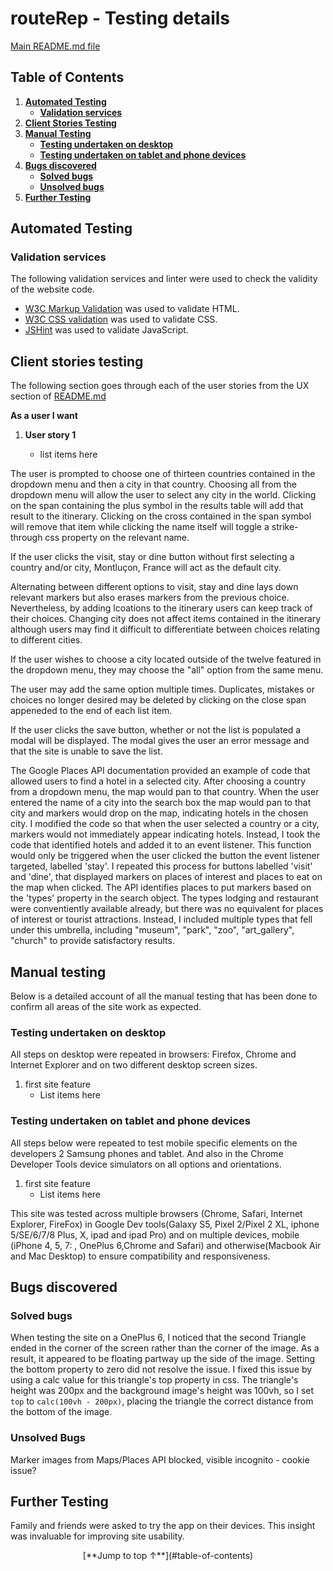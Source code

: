 # routeRep - Testing details

[Main README.md file](README.md)

## Table of Contents

1. [**Automated Testing**](#automated-testing)
    - [**Validation services**](#validation-services)
2. [**Client Stories Testing**](#client-stories-testing)
3. [**Manual Testing**](#manual-testing)
    - [**Testing undertaken on desktop**](#testing-undertaken-on-desktop)
    - [**Testing undertaken on tablet and phone devices**](#testing-undertaken-on-tablet-and-phone-devices)
4. [**Bugs discovered**](#bugs-discovered)
    - [**Solved bugs**](#solved-bugs)
    - [**Unsolved bugs**](#unsolved-bugs)
5. [**Further Testing**](#further-testing)

## Automated Testing

### Validation services
The following validation services and linter were used to check the validity of the website code.
- [W3C Markup Validation]( https://validator.w3.org/) was used to validate HTML.
- [W3C CSS validation](https://jigsaw.w3.org/css-validator/) was used to validate CSS.
- [JSHint](https://jshint.com/) was used to validate JavaScript.


## Client stories testing

The following section goes through each of the user stories from the UX section of [README.md](README.md)

**As a user I want**

1. **User story 1**

    - list items here
 

The user is prompted to choose one of thirteen countries contained in the dropdown menu and then a city in that country. Choosing all from the dropdown menu will allow the user to select any city in the world. 
Clicking on the span containing the plus symbol in the results table will add that result to the itinerary. Clicking on the cross contained in the span symbol will remove that item while clicking the name itself will toggle a strike-through css property on the relevant name.

If the user clicks the visit, stay or dine button without first selecting a country and/or city, Montluçon, France will act as the default city.

Alternating between different options to visit, stay and dine lays down relevant markers but also erases markers from the previous choice. Nevertheless, by adding lcoations to the itinerary users can keep track of their choices.
Changing city does not affect items contained in the itinerary although users may find it difficult to differentiate between choices relating to different cities. 

If the user wishes to choose a city located outside of the twelve featured in the dropdown menu, they may choose the "all" option from the same menu.

The user may add the same option multiple times. Duplicates, mistakes or choices no longer desired may be deleted by clicking on the close span appeneded to the end of each list item.

If the user clicks the save button, whether or not the list is populated a modal will be displayed. The modal gives the user an error message and that the site is unable to save the list.

The Google Places API documentation provided an example of code that allowed users to find a hotel in a selected city. After choosing a country from a dropdown menu, the map would pan to that country. When the user entered the name of a city into the search box the map would pan to that city and markers would drop on the map, indicating hotels in the chosen city.
I modified the code so that when the user selected a country or a city, markers would not immediately appear indicating hotels. Instead, I took the code that identified hotels and added it to an event listener. This function would only be triggered when the user clicked the button the event listener targeted, labelled 'stay'. I repeated this process for buttons labelled 'visit' and 'dine', that
displayed markers on places of interest and places to eat on the map when clicked. The API identifies places to put markers based on the 'types' property in the search object. The types lodging and restaurant were conventiently available already, but there was no equivalent for places of interest or tourist attractions. Instead, I included multiple types that fell under this umbrella, including 
"museum", "park", "zoo", "art_gallery", "church" to provide satisfactory results.


## Manual testing
Below is a detailed account of all the manual testing that has been done to confirm all areas of the site work as expected. 

### Testing undertaken on desktop

All steps on desktop were repeated in browsers: Firefox, Chrome and Internet Explorer and on two different desktop screen sizes.

1. first site feature
    - List items here

### Testing undertaken on tablet and phone devices
All steps below were repeated to test mobile specific elements on the developers 2 Samsung phones and tablet. 
And also in the Chrome Developer Tools device simulators on all options and orientations.

1. first site feature
    - List items here

This site was tested across multiple browsers (Chrome, Safari, Internet Explorer, FireFox) in Google Dev tools(Galaxy S5, Pixel 2/Pixel 2 XL, iphone 5/SE/6/7/8 Plus, X, ipad and ipad Pro) and on multiple devices, mobile (iPhone 4, 5, 7: , OnePlus 6,Chrome and Safari) and otherwise(Macbook Air and Mac Desktop) to ensure compatibility and responsiveness.

## Bugs discovered

### Solved bugs

When testing the site on a OnePlus 6, I noticed that the second Triangle ended in the corner of the screen rather than the corner of the image. As a result, it appeared to be floating partway up the side of the image. Setting the bottom property to zero did not resolve the issue.
I fixed this issue by using a calc value for this triangle's top property in css. The triangle's height was 200px and the background image's height was 100vh, so I set ```top``` to ```calc(100vh - 200px)```, placing the triangle the correct distance from the bottom of the image. 

### Unsolved Bugs

Marker images from Maps/Places API blocked, visible incognito - cookie issue?

## Further Testing

Family and friends were asked to try the app on their devices. This insight was invaluable for improving site usability. 

<div align="center"> 
[**Jump to top &uarr;**](#table-of-contents)
</div>
